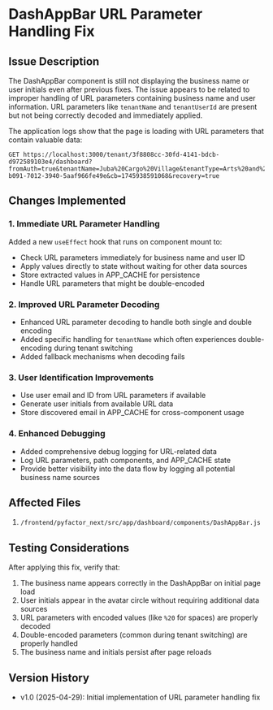 # DashAppBar URL Parameter Handling Fix

## Issue Description
The DashAppBar component is still not displaying the business name or user initials even after previous fixes. The issue appears to be related to improper handling of URL parameters containing business name and user information. URL parameters like `tenantName` and `tenantUserId` are present but not being correctly decoded and immediately applied.

The application logs show that the page is loading with URL parameters that contain valuable data:
```
GET https://localhost:3000/tenant/3f8808cc-30fd-4141-bdcb-d972589103e4/dashboard?fromAuth=true&tenantName=Juba%20Cargo%20Village&tenantType=Arts%20and%20Crafts&tenantUserId=a488d4d8-b091-7012-3940-5aaf966fe49e&cb=1745938591068&recovery=true
```

## Changes Implemented

### 1. Immediate URL Parameter Handling

Added a new `useEffect` hook that runs on component mount to:
- Check URL parameters immediately for business name and user ID
- Apply values directly to state without waiting for other data sources
- Store extracted values in APP_CACHE for persistence
- Handle URL parameters that might be double-encoded

### 2. Improved URL Parameter Decoding

- Enhanced URL parameter decoding to handle both single and double encoding
- Added specific handling for `tenantName` which often experiences double-encoding during tenant switching
- Added fallback mechanisms when decoding fails

### 3. User Identification Improvements

- Use user email and ID from URL parameters if available
- Generate user initials from available URL data
- Store discovered email in APP_CACHE for cross-component usage

### 4. Enhanced Debugging

- Added comprehensive debug logging for URL-related data
- Log URL parameters, path components, and APP_CACHE state
- Provide better visibility into the data flow by logging all potential business name sources

## Affected Files

1. `/frontend/pyfactor_next/src/app/dashboard/components/DashAppBar.js`

## Testing Considerations

After applying this fix, verify that:

1. The business name appears correctly in the DashAppBar on initial page load
2. User initials appear in the avatar circle without requiring additional data sources
3. URL parameters with encoded values (like `%20` for spaces) are properly decoded
4. Double-encoded parameters (common during tenant switching) are properly handled
5. The business name and initials persist after page reloads

## Version History

- v1.0 (2025-04-29): Initial implementation of URL parameter handling fix 